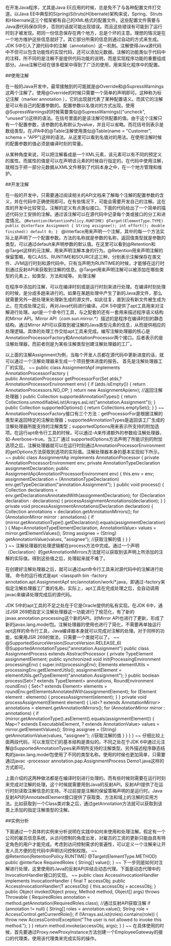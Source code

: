 在开发Java程序，尤其是Java EE应用的时候，总是免不了与各种配置文件打交道。以Java EE中典型的S(pring)S(truts)H(ibernate)架构来说，Spring、Struts和Hibernate这三个框架都有自己的XML格式的配置文件。这些配置文件需要与Java源代码保存同步，否则的话就可能出现错误。而且这些错误有可能到了运行时刻才被发现。把同一份信息保存在两个地方，总是个坏的主意。理想的情况是在一个地方维护这些信息就好了。其它部分所需的信息则通过自动的方式来生成。JDK 5中引入了源代码中的注解（annotation）这一机制。注解使得Java源代码中不但可以包含功能性的实现代码，还可以添加元数据。注解的功能类似于代码中的注释，所不同的是注解不是提供代码功能的说明，而是实现程序功能的重要组成部分。Java注解已经在很多框架中得到了广泛的使用，用来简化程序中的配置。

##使用注解

在一般的Java开发中，最常接触到的可能就是@Override和@SupressWarnings这两个注解了。使用@Override的时候只需要一个简单的声明即可。这种称为标记注解（marker annotation ），它的出现就代表了某种配置语义。而其它的注解是可以有自己的配置参数的。配置参数以名值对的方式出现。使用 @SupressWarnings的时候需要类似@SupressWarnings({"uncheck", "unused"})这样的语法。在括号里面的是该注解可供配置的值。由于这个注解只有一个配置参数，该参数的名称默认为value，并且可以省略。而花括号则表示是数组类型。在JPA中的@Table注解使用类似@Table(name = "Customer", schema = "APP")这样的语法。从这里可以看到名值对的用法。在使用注解时候的配置参数的值必须是编译时刻的常量。

从某种角度来说，可以把注解看成是一个XML元素，该元素可以有不同的预定义的属性。而属性的值是可以在声明该元素的时候自行指定的。在代码中使用注解，就相当于把一部分元数据从XML文件移到了代码本身之中，在一个地方管理和维护。

##开发注解

在一般的开发中，只需要通过阅读相关的API文档来了解每个注解的配置参数的含义，并在代码中正确使用即可。在有些情况下，可能会需要开发自己的注解。这在库的开发中比较常见。注解的定义有点类似接口。下面的代码给出了一个简单的描述代码分工安排的注解。通过该注解可以在源代码中记录每个类或接口的分工和进度情况。
`
@Retention(RetentionPolicy.RUNTIME)
@Target(ElementType.TYPE)
public @interface Assignment {
    String assignee();
    int effort();
    double finished() default 0;
} 
`
@interface用来声明一个注解，其中的每一个方法实际上是声明了一个配置参数。方法的名称就是参数的名称，返回值类型就是参数的类型。可以通过default来声明参数的默认值。在这里可以看到@Retention和@Target这样的元注解，用来声明注解本身的行为。@Retention用来声明注解的保留策略，有CLASS、RUNTIME和SOURCE这三种，分别表示注解保存在类文件、JVM运行时刻和源代码中。只有当声明为RUNTIME的时候，才能够在运行时刻通过反射API来获取到注解的信息。@Target用来声明注解可以被添加在哪些类型的元素上，如类型、方法和域等。
处理注解

在程序中添加的注解，可以在编译时刻或是运行时刻来进行处理。在编译时刻处理的时候，是分成多趟来进行的。如果在某趟处理中产生了新的Java源文件，那么就需要另外一趟处理来处理新生成的源文件。如此往复，直到没有新文件被生成为止。在完成处理之后，再对Java代码进行编译。JDK 5中提供了apt工具用来对注解进行处理。apt是一个命令行工具，与之配套的还有一套用来描述程序语义结构的Mirror API。Mirror API（com.sun.mirror.*）描述的是程序在编译时刻的静态结构。通过Mirror API可以获取到被注解的Java类型元素的信息，从而提供相应的处理逻辑。具体的处理工作交给apt工具来完成。编写注解处理器的核心是AnnotationProcessorFactory和AnnotationProcessor两个接口。后者表示的是注解处理器，而前者则是为某些注解类型创建注解处理器的工厂。

以上面的注解Assignment为例，当每个开发人员都在源代码中更新进度的话，就可以通过一个注解处理器来生成一个项目整体进度的报告。 首先是注解处理器工厂的实现。
~~
public class AssignmentApf implements AnnotationProcessorFactory {  
    public AnnotationProcessor getProcessorFor(Set<AnnotationTypeDeclaration> atds,? AnnotationProcessorEnvironment env) {
        if (atds.isEmpty()) {
           return AnnotationProcessors.NO_OP;
        }
        return new AssignmentAp(env); //返回注解处理器
    } 
    public Collection<String> supportedAnnotationTypes() {
        return Collections.unmodifiableList(Arrays.asList("annotation.Assignment"));
    }
    public Collection<String> supportedOptions() {
        return Collections.emptySet();
    }
}
~~
AnnotationProcessorFactory接口有三个方法：getProcessorFor是根据注解的类型来返回特定的注解处理器；supportedAnnotationTypes是返回该工厂生成的注解处理器所能支持的注解类型；supportedOptions用来表示所支持的附加选项。在运行apt命令行工具的时候，可以通过-A来传递额外的参数给注解处理器，如-Averbose=true。当工厂通过 supportedOptions方法声明了所能识别的附加选项之后，注解处理器就可以在运行时刻通过AnnotationProcessorEnvironment的getOptions方法获取到选项的实际值。注解处理器本身的基本实现如下所示。
~~
public class AssignmentAp implements AnnotationProcessor { 
    private AnnotationProcessorEnvironment env;
    private AnnotationTypeDeclaration assignmentDeclaration;
    public AssignmentAp(AnnotationProcessorEnvironment env) {
        this.env = env;
        assignmentDeclaration = (AnnotationTypeDeclaration) env.getTypeDeclaration("annotation.Assignment");
    }
    public void process() {
        Collection<Declaration> declarations = env.getDeclarationsAnnotatedWith(assignmentDeclaration);
        for (Declaration declaration : declarations) {
           processAssignmentAnnotations(declaration);
        }
    }
    private void processAssignmentAnnotations(Declaration declaration) {
        Collection<AnnotationMirror> annotations = declaration.getAnnotationMirrors();
        for (AnnotationMirror mirror : annotations) {
            if (mirror.getAnnotationType().getDeclaration().equals(assignmentDeclaration)) {
                Map<AnnotationTypeElementDeclaration, AnnotationValue> values = mirror.getElementValues();
                String assignee = (String) getAnnotationValue(values, "assignee"); //获取注解的值
            }
        }
    }   
}
~~
注解处理器的处理逻辑都在process方法中完成。通过一个声明（Declaration）的getAnnotationMirrors方法就可以获取到该声明上所添加的注解的实际值。得到这些值之后，处理起来就不难了。

在创建好注解处理器之后，就可以通过apt命令行工具来对源代码中的注解进行处理。 命令的运行格式是apt -classpath bin -factory annotation.apt.AssignmentApf src/annotation/work/*.java，即通过-factory来指定注解处理器工厂类的名称。实际上，apt工具在完成处理之后，会自动调用javac来编译处理完成后的源代码。

JDK 5中的apt工具的不足之处在于它是Oracle提供的私有实现。在JDK 6中，通过JSR 269把自定义注解处理器这一功能进行了规范化，有了新的javax.annotation.processing这个新的API。对Mirror API也进行了更新，形成了新的javax.lang.model包。注解处理器的使用也进行了简化，不需要再单独运行apt这样的命令行工具，Java编译器本身就可以完成对注解的处理。对于同样的功能，如果用JSR 269的做法，只需要一个类就可以了。
~~
@SupportedSourceVersion(SourceVersion.RELEASE_6)
@SupportedAnnotationTypes("annotation.Assignment")
public class AssignmentProcess extends AbstractProcessor {
    private TypeElement assignmentElement; 
    public synchronized void init(ProcessingEnvironment processingEnv) {
        super.init(processingEnv);
        Elements elementUtils = processingEnv.getElementUtils();
        assignmentElement = elementUtils.getTypeElement("annotation.Assignment");
    } 
    public boolean process(Set<? extends TypeElement> annotations, RoundEnvironment roundEnv) {
        Set<? extends Element> elements = roundEnv.getElementsAnnotatedWith(assignmentElement);
        for (Element element : elements) {
            processAssignment(element);
        }
    }
    private void processAssignment(Element element) {
        List<? extends AnnotationMirror> annotations = element.getAnnotationMirrors();
        for (AnnotationMirror mirror : annotations) {
            if (mirror.getAnnotationType().asElement().equals(assignmentElement)) {
                Map<? extends ExecutableElement, ? extends AnnotationValue> values = mirror.getElementValues();
                String assignee = (String) getAnnotationValue(values, "assignee"); //获取注解的值
            }
        }
    } 
} 
~~
仔细比较上面两段代码，可以发现它们的基本结构是类似的。不同之处在于JDK 6中通过元注解@SupportedAnnotationTypes来声明所支持的注解类型。另外描述程序静态结构的javax.lang.model包使用了不同的类型名称。使用的时候也更加简单，只需要通过javac -processor annotation.pap.AssignmentProcess Demo1.java这样的方式即可。

上面介绍的这两种做法都是在编译时刻进行处理的。而有些时候则需要在运行时刻来完成对注解的处理。这个时候就需要用到Java的反射API。反射API提供了在运行时刻读取注解信息的支持。不过前提是注解的保留策略声明的是运行时。Java反射API的AnnotatedElement接口提供了获取类、方法和域上的注解的实用方法。比如获取到一个Class类对象之后，通过getAnnotation方法就可以获取到该类上添加的指定注解类型的注解。

##实例分析

下面通过一个具体的实例来分析说明在实践中如何来使用和处理注解。假定有一个公司的雇员信息系统，从访问控制的角度出发，对雇员的工资的更新只能由具有特定角色的用户才能完成。考虑到访问控制需求的普遍性，可以定义一个注解来让开发人员方便的在代码中声明访问控制权限。
~~
@Retention(RetentionPolicy.RUNTIME)
@Target(ElementType.METHOD)
public @interface RequiredRoles {
    String[] value();
}
~~
下一步则是如何对注解进行处理，这里使用的Java的反射API并结合动态代理。下面是动态代理中的InvocationHandler接口的实现。
~~
public class AccessInvocationHandler<T> implements InvocationHandler {
    final T accessObj;
    public AccessInvocationHandler(T accessObj) {
        this.accessObj = accessObj;
    }
    public Object invoke(Object proxy, Method method, Object[] args) throws Throwable {
        RequiredRoles annotation = method.getAnnotation(RequiredRoles.class); //通过反射API获取注解
        if (annotation != null) {
            String[] roles = annotation.value();
            String role = AccessControl.getCurrentRole();
            if (!Arrays.asList(roles).contains(role)) {
                throw new AccessControlException("The user is not allowed to invoke this method.");
            }
        }
        return method.invoke(accessObj, args);
    } 
} 
~~
在具体使用的时候，首先要通过Proxy.newProxyInstance方法创建一个EmployeeGateway的接口的代理类，使用该代理类来完成实际的操作。